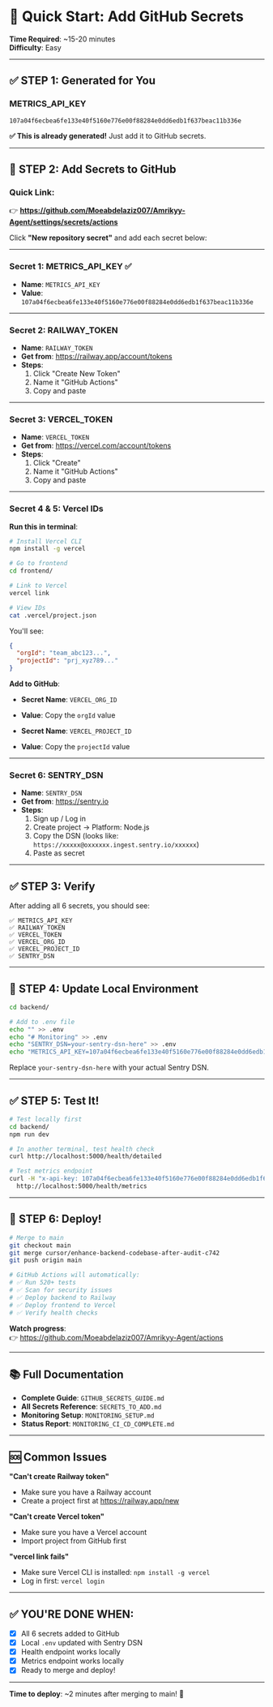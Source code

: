 # 🚀 Quick Start: Add GitHub Secrets

**Time Required**: ~15-20 minutes  
**Difficulty**: Easy

---

## ✅ STEP 1: Generated for You

### METRICS_API_KEY
```
107a04f6ecbea6fe133e40f5160e776e00f88284e0dd6edb1f637beac11b336e
```

**✅ This is already generated!** Just add it to GitHub secrets.

---

## 📝 STEP 2: Add Secrets to GitHub

### Quick Link:
👉 **https://github.com/Moeabdelaziz007/Amrikyy-Agent/settings/secrets/actions**

Click **"New repository secret"** and add each secret below:

---

### Secret 1: METRICS_API_KEY ✅
- **Name**: `METRICS_API_KEY`
- **Value**: `107a04f6ecbea6fe133e40f5160e776e00f88284e0dd6edb1f637beac11b336e`

---

### Secret 2: RAILWAY_TOKEN
- **Name**: `RAILWAY_TOKEN`
- **Get from**: https://railway.app/account/tokens
- **Steps**: 
  1. Click "Create New Token"
  2. Name it "GitHub Actions"
  3. Copy and paste

---

### Secret 3: VERCEL_TOKEN
- **Name**: `VERCEL_TOKEN`
- **Get from**: https://vercel.com/account/tokens
- **Steps**:
  1. Click "Create"
  2. Name it "GitHub Actions"
  3. Copy and paste

---

### Secret 4 & 5: Vercel IDs

**Run this in terminal**:
```bash
# Install Vercel CLI
npm install -g vercel

# Go to frontend
cd frontend/

# Link to Vercel
vercel link

# View IDs
cat .vercel/project.json
```

You'll see:
```json
{
  "orgId": "team_abc123...",
  "projectId": "prj_xyz789..."
}
```

**Add to GitHub**:
- **Secret Name**: `VERCEL_ORG_ID`
- **Value**: Copy the `orgId` value

- **Secret Name**: `VERCEL_PROJECT_ID`  
- **Value**: Copy the `projectId` value

---

### Secret 6: SENTRY_DSN
- **Name**: `SENTRY_DSN`
- **Get from**: https://sentry.io
- **Steps**:
  1. Sign up / Log in
  2. Create project → Platform: Node.js
  3. Copy the DSN (looks like: `https://xxxxx@oxxxxxx.ingest.sentry.io/xxxxxx`)
  4. Paste as secret

---

## ✅ STEP 3: Verify

After adding all 6 secrets, you should see:

```
✅ METRICS_API_KEY
✅ RAILWAY_TOKEN
✅ VERCEL_TOKEN
✅ VERCEL_ORG_ID
✅ VERCEL_PROJECT_ID
✅ SENTRY_DSN
```

---

## 🚀 STEP 4: Update Local Environment

```bash
cd backend/

# Add to .env file
echo "" >> .env
echo "# Monitoring" >> .env
echo "SENTRY_DSN=your-sentry-dsn-here" >> .env
echo "METRICS_API_KEY=107a04f6ecbea6fe133e40f5160e776e00f88284e0dd6edb1f637beac11b336e" >> .env
```

Replace `your-sentry-dsn-here` with your actual Sentry DSN.

---

## ✅ STEP 5: Test It!

```bash
# Test locally first
cd backend/
npm run dev

# In another terminal, test health check
curl http://localhost:5000/health/detailed

# Test metrics endpoint
curl -H "x-api-key: 107a04f6ecbea6fe133e40f5160e776e00f88284e0dd6edb1f637beac11b336e" \
  http://localhost:5000/health/metrics
```

---

## 🚀 STEP 6: Deploy!

```bash
# Merge to main
git checkout main
git merge cursor/enhance-backend-codebase-after-audit-c742
git push origin main

# GitHub Actions will automatically:
# ✅ Run 520+ tests
# ✅ Scan for security issues
# ✅ Deploy backend to Railway
# ✅ Deploy frontend to Vercel
# ✅ Verify health checks
```

**Watch progress**:  
👉 https://github.com/Moeabdelaziz007/Amrikyy-Agent/actions

---

## 📚 Full Documentation

- **Complete Guide**: `GITHUB_SECRETS_GUIDE.md`
- **All Secrets Reference**: `SECRETS_TO_ADD.md`
- **Monitoring Setup**: `MONITORING_SETUP.md`
- **Status Report**: `MONITORING_CI_CD_COMPLETE.md`

---

## 🆘 Common Issues

**"Can't create Railway token"**
- Make sure you have a Railway account
- Create a project first at https://railway.app/new

**"Can't create Vercel token"**
- Make sure you have a Vercel account  
- Import project from GitHub first

**"vercel link fails"**
- Make sure Vercel CLI is installed: `npm install -g vercel`
- Log in first: `vercel login`

---

## ✅ YOU'RE DONE WHEN:

- [x] All 6 secrets added to GitHub
- [x] Local `.env` updated with Sentry DSN
- [x] Health endpoint works locally
- [x] Metrics endpoint works locally
- [x] Ready to merge and deploy!

---

**Time to deploy**: ~2 minutes after merging to main! 🚀
